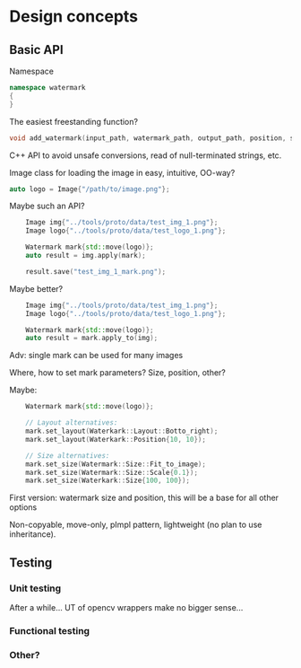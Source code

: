 # Design concepts

## Basic API

Namespace

```cpp
namespace watermark
{
}
```

The easiest freestanding function?

```cpp
void add_watermark(input_path, watermark_path, output_path, position, size);
```

C++ API to avoid unsafe conversions, read of null-terminated strings, etc.

Image class for loading the image in easy, intuitive, OO-way?

```cpp
auto logo = Image{"/path/to/image.png"};
```

Maybe such an API?

```cpp
    Image img{"../tools/proto/data/test_img_1.png"};
    Image logo{"../tools/proto/data/test_logo_1.png"};

    Watermark mark{std::move(logo)};
    auto result = img.apply(mark);

    result.save("test_img_1_mark.png");
```

Maybe better?

```cpp
    Image img{"../tools/proto/data/test_img_1.png"};
    Image logo{"../tools/proto/data/test_logo_1.png"};

    Watermark mark{std::move(logo)};
    auto result = mark.apply_to(img);
```

Adv: single mark can be used for many images

Where, how to set mark parameters? Size, position, other?

Maybe:

```cpp
    Watermark mark{std::move(logo)};

    // Layout alternatives:
    mark.set_layout(Waterkark::Layout::Botto_right);
    mark.set_layout(Waterkark::Position{10, 10});

    // Size alternatives:
    mark.set_size(Watermark::Size::Fit_to_image);
    mark.set_size(Watermark::Size::Scale{0.1});
    mark.set_size(Waterkark::Size{100, 100});
```

First version: watermark size and position, this will be a base for all other options

Non-copyable, move-only, pImpl pattern, lightweight (no plan to use inheritance).

## Testing

### Unit testing

After a while... UT of opencv wrappers make no bigger sense...

### Functional testing

### Other?

